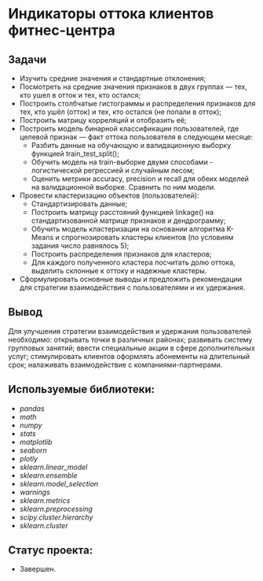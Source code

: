 # Индикаторы оттока клиентов фитнес-центра

## Задачи

- Изучить средние значения и стандартные отклонения;
- Посмотреть на средние значения признаков в двух группах — тех, кто ушел в отток и тех, кто остался;
- Построить столбчатые гистограммы и распределения признаков для тех, кто ушёл (отток) и тех, кто остался (не попали в отток);
- Построить матрицу корреляций и отобразить её;
- Построить модель бинарной классификации пользователей, где целевой признак — факт оттока пользователя в следующем месяце:
  - Разбить данные на обучающую и валидационную выборку функцией train_test_split();
  - Обучить модель на train-выборке двумя способами - логистической регрессией и случайным лесом;
  - Оценить метрики accuracy, precision и recall для обеих моделей на валидационной выборке. Сравнить по ним модели.
- Провести кластеризацию объектов (пользователей):
  - Стандартизировать данные;
  - Построить матрицу расстояний функцией linkage() на стандартизованной матрице признаков и дендрограмму;
  - Обучить модель кластеризации на основании алгоритма K-Means и спрогнозировать кластеры клиентов (по условиям задания число равнялось 5);
  - Построить распределения признаков для кластеров;
  - Для каждого полученного кластера посчитать долю оттока, выделить склонные к оттоку и надежные кластеры.
- Сформулировать основные выводы и предложить рекомендации для стратегии взаимодействия с пользователями и их удержания.

## Вывод
Для улучшения стратегии взаимодействия и удержания пользователей необходимо: открывать точки в различных районах; развивать систему групповых занятий; ввести специальные акции в сфере дополнительных услуг; стимулировать клиентов оформлять абонементы на длительный срок; налаживать взаимодействие с компаниями-партнерами. 

## Используемые библиотеки:
- *pandas*
- *math*
- *numpy*
- *stats*
- *matplotlib*
- *seaborn*
- *plotly*
- *sklearn.linear_model*
- *sklearn.ensemble*
- *sklearn.model_selection*
- *warnings*
- *sklearn.metrics*
- *sklearn.preprocessing*
- *scipy.cluster.hierarchy*
- *sklearn.cluster*

## Статус проекта: 
- Завершен.
